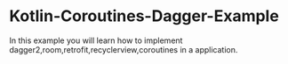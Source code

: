 # Kotlin-Coroutines-Dagger-Example

In this example you will learn how to implement dagger2,room,retrofit,recyclerview,coroutines in a application.
